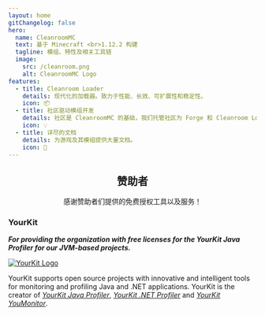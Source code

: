 ```yaml
---
layout: home
gitChangelog: false
hero:
  name: CleanroomMC
  text: 基于 Minecraft <br>1.12.2 构建
  tagline: 模组、特性及相关工具链
  image:
    src: /cleanroom.png
    alt: CleanroomMC Logo
features:
  - title: Cleanroom Loader
    details: 现代化的加载器。致力于性能、长效、可扩展性和稳定性。
    icon: 📦
  - title: 社区驱动模组开发
    details: 社区是 CleanroomMC 的基础，我们托管社区为 Forge 和 Cleanroom Loader 制作的模组。
    icon: 💡
  - title: 详尽的文档
    details: 为游戏及其模组提供大量文档。
    icon: 📜
---
```


## <div class="center">赞助者</div>

<div class="center">感谢赞助者们提供的免费授权工具以及服务！</div>

### YourKit

***For providing the organization with free licenses for the YourKit Java Profiler for our JVM-based projects.***

[![YourKit Logo](/yourkit.png)](https://www.yourkit.com/)

YourKit supports open source projects with innovative and intelligent tools
for monitoring and profiling Java and .NET applications.
YourKit is the creator of [*YourKit Java Profiler*](https://www.yourkit.com/java/profiler/), [*YourKit .NET Profiler*](https://www.yourkit.com/dotnet-profiler/) and [*YourKit YouMonitor*](https://www.yourkit.com/youmonitor/).

<style>
:root {
  --vp-home-hero-name-color: transparent;
  --vp-home-hero-name-background: -webkit-linear-gradient(120deg, #bd34fe 30%, #41d1ff);

  --vp-home-hero-image-background-image: linear-gradient(-45deg, #bd34fe 50%, #47caff 50%);
  --vp-home-hero-image-filter: blur(44px);
}

@media (min-width: 640px) {
  :root {
    --vp-home-hero-image-filter: blur(56px);
  }
}

@media (min-width: 960px) {
  :root {
    --vp-home-hero-image-filter: blur(68px);
  }
}

.center {
  justify-content: center;
  display: flex;
}
</style>